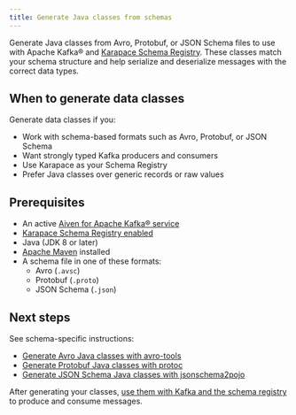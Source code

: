 ```yaml
---
title: Generate Java classes from schemas
---
```


Generate Java classes from Avro, Protobuf, or JSON Schema files to use with Apache Kafka® and [Karapace Schema Registry](/docs/products/kafka/karapace/concepts/schema-registry-authorization).
These classes match your schema structure and help serialize and deserialize messages
with the correct data types.

## When to generate data classes

Generate data classes if you:

- Work with schema-based formats such as Avro, Protobuf, or JSON Schema
- Want strongly typed Kafka producers and consumers
- Use Karapace as your Schema Registry
- Prefer Java classes over generic records or raw values

## Prerequisites

- An active [Aiven for Apache Kafka® service](/docs/products/kafka/get-started)
- [Karapace Schema Registry enabled](/docs/products/kafka/karapace/howto/enable-karapace)
- Java (JDK 8 or later)
- [Apache Maven](https://maven.apache.org/) installed
- A schema file in one of these formats:
  - Avro (`.avsc`)
  - Protobuf (`.proto`)
  - JSON Schema (`.json`)

## Next steps

See schema-specific instructions:

- [Generate Avro Java classes with avro-tools](/docs/products/kafka/howto/generate-avro-java-classes)
- [Generate Protobuf Java classes with protoc](/docs/products/kafka/howto/generate-protobuf-java-classes)
- [Generate JSON Schema Java classes with jsonschema2pojo](/docs/products/kafka/howto/generate-json-java-classes)

After generating your classes,
[use them with Kafka and the schema registry](/docs/products/kafka/howto/schema-registry-java) to produce and consume messages.
